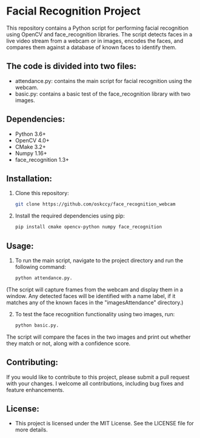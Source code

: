 # Facial Recognition Project 

This repository contains a Python script for performing facial recognition using OpenCV and face_recognition libraries. The script detects faces in a live video stream from a webcam or in images, encodes the faces, and compares them against a database of known faces to identify them.

## The code is divided into two files:

- attendance.py: contains the main script for facial recognition using the webcam.
- basic.py: contains a basic test of the face_recognition library with two images.

## Dependencies:
- Python 3.6+
- OpenCV 4.0+
- CMake 3.2+
- Numpy 1.16+
- face_recognition 1.3+

## Installation:

1. Clone this repository:
   ```bash
   git clone https://github.com/oskccy/face_recognition_webcam
   
3. Install the required dependencies using pip:
   ```bash
   pip install cmake opencv-python numpy face_recognition

## Usage:

1. To run the main script, navigate to the project directory and run the following command: 
   ```bash
   python attendance.py.

(The script will capture frames from the webcam and display them in a window. Any detected faces will be identified with a name label, if it matches any of the known faces in the "imagesAttendance" directory.)

2. To test the face recognition functionality using two images, run:
   ```bash
   python basic.py.

The script will compare the faces in the two images and print out whether they match or not, along with a confidence score.

## Contributing:

If you would like to contribute to this project, please submit a pull request with your changes. I welcome all contributions, including bug fixes and feature enhancements.

## License:

- This project is licensed under the MIT License. See the LICENSE file for more details.

